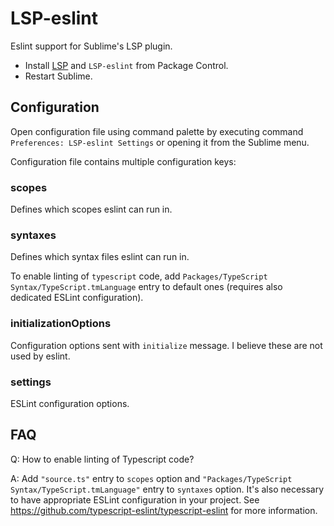 # LSP-eslint

Eslint support for Sublime's LSP plugin.

* Install [LSP](https://packagecontrol.io/packages/LSP) and `LSP-eslint` from Package Control.
* Restart Sublime.

## Configuration

Open configuration file using command palette by executing command `Preferences: LSP-eslint Settings` or opening it from the Sublime menu.

Configuration file contains multiple configuration keys:

### scopes

Defines which scopes eslint can run in.

### syntaxes

Defines which syntax files eslint can run in.

To enable linting of `typescript` code, add `Packages/TypeScript Syntax/TypeScript.tmLanguage` entry to default ones (requires also dedicated ESLint configuration).

### initializationOptions

Configuration options sent with `initialize` message. I believe these are not used by eslint.

### settings

ESLint configuration options.

## FAQ

Q: How to enable linting of Typescript code?

A: Add `"source.ts"` entry to `scopes` option and `"Packages/TypeScript Syntax/TypeScript.tmLanguage"` entry to `syntaxes` option. It's also necessary to have appropriate ESLint configuration in your project. See https://github.com/typescript-eslint/typescript-eslint for more information. 
